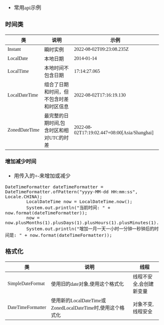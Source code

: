 <span  style="font-family: Simsun,serif; font-size: 17px; ">

- 常用api示例

### 时间类

| 类             | 说明                     | 示例                                           |
|---------------|------------------------|----------------------------------------------|
| Instant       | 瞬时实例                   | 2022-08-02T09:23:08.235Z                     |
| LocalDate     | 本地日期                   | 2014-01-14                                   |
| LocalTime     | 本地时间不包含日期              | 17:14:27.065                                 |
| LocalDateTime | 组合了日期和时间，但不包含时差和时区信息   | 2022-08-02T17:16:19.130                      |
| ZonedDateTime | 最完整的日期时间,包含时区和相对UTC的时差 | 2022-08-02T17:19:02.447+08:00[Asia/Shanghai] |

#### 增加减少时间

- 用传入的+-来增加或减少

~~~
DateTimeFormatter dateTimeFormatter = DateTimeFormatter.ofPattern("yyyy-MM-dd HH:mm:ss", Locale.CHINA);
        LocalDateTime now = LocalDateTime.now();
        System.out.println("当前时间: " + now.format(dateTimeFormatter));
        now = now.plusMonths(1).plusDays(1).plusHours(1).plusMinutes(1).plusSeconds(1);
        System.out.println("增加一月一天一小时一分钟一秒钟后的时间是: " + now.format(dateTimeFormatter));
~~~

### 格式化

| 类                 | 说明                                            | 线程           |
|-------------------|-----------------------------------------------|--------------|
| SimpleDateFormat  | 使用旧的date对象,使用这个格式化                            | 线程不安全,会创建新变量 |
| DateTimeFormatter | 使用新的LocalDateTime或ZonedLocalDateTime时,使用这个格式化 | 对象不变,线程安全    |

</span>